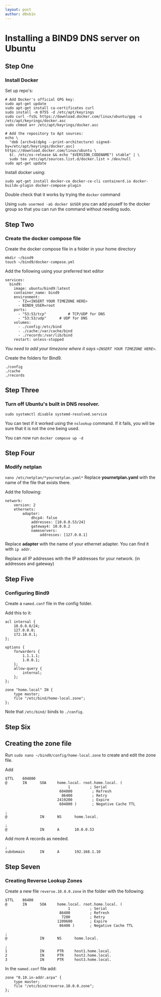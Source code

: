 ```yaml
---
layout: post
author: d0xb1n
---
```


# Installing a BIND9 DNS server on Ubuntu

## Step One
### Install Docker

Set up repo's:
```
# Add Docker's official GPG key:
sudo apt-get update
sudo apt-get install ca-certificates curl
sudo install -m 0755 -d /etc/apt/keyrings
sudo curl -fsSL https://download.docker.com/linux/ubuntu/gpg -o /etc/apt/keyrings/docker.asc
sudo chmod a+r /etc/apt/keyrings/docker.asc

# Add the repository to Apt sources:
echo \
  "deb [arch=$(dpkg --print-architecture) signed-by=/etc/apt/keyrings/docker.asc] https://download.docker.com/linux/ubuntu \
  $(. /etc/os-release && echo "$VERSION_CODENAME") stable" | \
  sudo tee /etc/apt/sources.list.d/docker.list > /dev/null
sudo apt-get update
```

Install docker using:

```sudo apt-get install docker-ce docker-ce-cli containerd.io docker-buildx-plugin docker-compose-plugin```

Double check that it works by trying the `docker` command

Using `sudo usermod -aG docker $USER` you can add youself to the docker group so that you can run the command without needing sudo.

## Step Two
### Create the docker compose file

Create the docker compose file in a folder in your home directory

```
mkdir ~/bind9
touch ~/bind9/docker-compose.yml
```

Add the following using your preferred text editor

```
services:
  bind9:
    image: ubuntu/bind9:latest
    container_name: bind9
    environment:
      - TZ=<INSERT YOUR TIMEZONE HERE>
      - BIND9_USER=root
    ports:
      - "53:53/tcp"          # TCP/UDP for DNS
      - "53:53/udp"      # UDP for DNS
    volumes:
      - ./config:/etc/bind
      - ./cache:/var/cache/bind
      - ./records:/var/lib/bind
    restart: unless-stopped
```
*You need to add your timezone where it says `<INSERT YOUR TIMEZONE HERE>`.*

Create the folders for Bind9. 
```
./config
./cache
./records
```

## Step Three
### Turn off Ubuntu's built in DNS resolver.

```sudo systemctl disable systemd-resolved.service```

You can test if it worked using the `nslookup` command. If it fails, you will be sure that it is not the one being used.

You can now run `docker compose up -d`

## Step Four
### Modify netplan

```nano /etc/netplan/*yournetplan.yaml*```
Replace **yournetplan.yaml** with the name of the file that exists there.

Add the following:

```
network:
    version: 2
    ethernets:
        adapter:
            dhcp4: false
            addresses: [10.0.0.53/24]
            gateway4: 10.0.0.2
            nameservers:
                addresses: [127.0.0.1]
```

Replace **adapter** with the name of your ethernet adapter. You can find it with `ip addr`.

Replace all IP addresses with the IP addresses for your network. (in addresses and gateway)

## Step Five
### Configuring Bind9

Create a `named.conf` file in the config folder.

Add this to it:

```
acl internal {
    10.0.0.0/24;
    127.0.0.0;
    172.18.0.1;
};

options {
    forwarders {
        1.1.1.1;
        1.0.0.1;
    };
    allow-query {
        internal;
    };
};

zone "home.local" IN {
    type master;
    file "/etc/bind/home-local.zone";
};
```

Note that `/etc/bind/` binds to `./config`.

## Step Six
## Creating the zone file

Run `sudo nano ~/bind9/config/home-local.zone` to create and edit the zone file.

Add

```
$TTL    604800
@       IN      SOA     home.local. root.home.local. (
                             1         ; Serial
                         604800         ; Refresh
                          86400         ; Retry
                        2419200         ; Expire
                         604800 )       ; Negative Cache TTL

;
@               IN      NS      home.local.

;
@               IN      A       10.0.0.53

```

Add more A records as needed.
```
;
subdomain       IN      A       192.168.1.10
```

## Step Seven
### Creating Reverse Lookup Zones

Create a new file `reverse.10.0.0.zone` in the folder with the following:

```
$TTL    86400
@       IN      SOA     home.local. root.home.local. (
                             1         ; Serial
                         86400         ; Refresh
                          7200         ; Retry
                        1209600        ; Expire
                         86400 )       ; Negative Cache TTL

;
@               IN      NS      home.local.

;
1               IN      PTR     host1.home.local.
2               IN      PTR     host2.home.local.
3               IN      PTR     host3.home.local.
```

In the `named.conf` file add:

```
zone "0.10.in-addr.arpa" {
    type master;
    file "/etc/bind/reverse.10.0.0.zone";
};
```